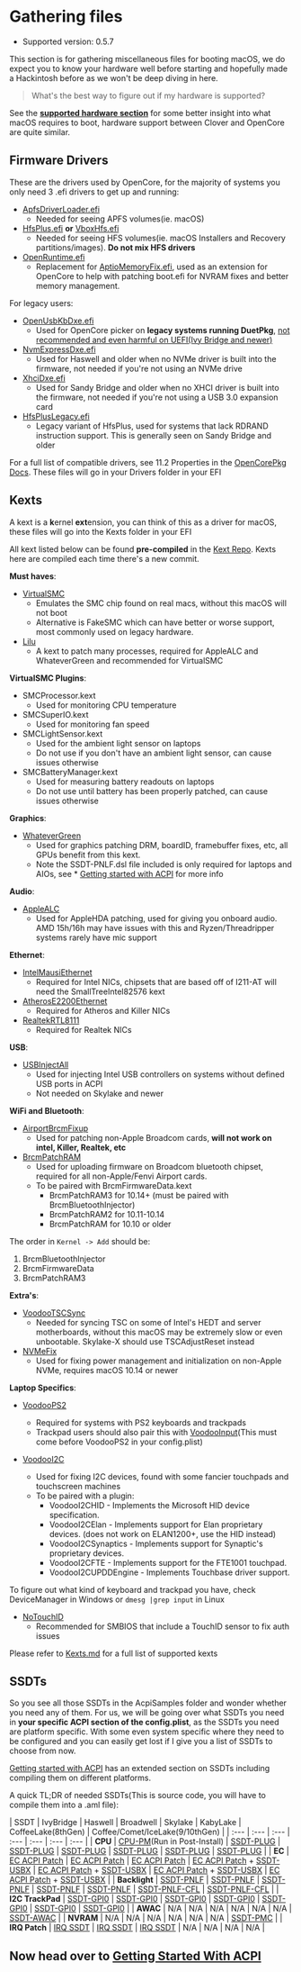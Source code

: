 # Gathering files

* Supported version: 0.5.7

This section is for gathering miscellaneous files for booting macOS, we do expect you to know your hardware well before starting and hopefully made a Hackintosh before as we won't be deep diving in here.

> What's the best way to figure out if my hardware is supported?

See the [**supported hardware section**](https://github.com/dortania/Opencore-Desktop-Guide/blob/master/extras/hardware.md) for some better insight into what macOS requires to boot, hardware support between Clover and OpenCore are quite similar.

## Firmware Drivers

These are the drivers used by OpenCore, for the majority of systems you only need 3 .efi drivers to get up and running:

* [ApfsDriverLoader.efi](https://github.com/acidanthera/AppleSupportPkg/releases)
  * Needed for seeing APFS volumes(ie. macOS)
* [HfsPlus.efi](https://github.com/acidanthera/OcBinaryData/blob/master/Drivers/HfsPlus.efi) **or** [VboxHfs.efi](https://github.com/acidanthera/AppleSupportPkg/releases)
  * Needed for seeing HFS volumes(ie. macOS Installers and Recovery partitions/images). **Do not mix HFS drivers**
* [OpenRuntime.efi](https://github.com/acidanthera/OpenCorePkg/releases)
  * Replacement for [AptioMemoryFix.efi](https://github.com/acidanthera/AptioFixPkg), used as an extension for OpenCore to help with patching boot.efi for NVRAM fixes and better memory management.

For legacy users:

* [OpenUsbKbDxe.efi](https://github.com/acidanthera/OpenCorePkg/releases)
  * Used for OpenCore picker on **legacy systems running DuetPkg**, [not recommended and even harmful on UEFI(Ivy Bridge and newer)](https://applelife.ru/threads/opencore-obsuzhdenie-i-ustanovka.2944066/page-176#post-856653)
* [NvmExpressDxe.efi](https://github.com/acidanthera/OpenCorePkg/releases)
  * Used for Haswell and older when no NVMe driver is built into the firmware, not needed if you're not using an NVMe drive
* [XhciDxe.efi](https://github.com/acidanthera/OpenCorePkg/releases)
  * Used for Sandy Bridge and older when no XHCI driver is built into the firmware, not needed if you're not using a USB 3.0 expansion card
* [HfsPlusLegacy.efi](https://github.com/acidanthera/OcBinaryData/blob/master/Drivers/HfsPlusLegacy.efi)
  * Legacy variant of HfsPlus, used for systems that lack RDRAND instruction support. This is generally seen on Sandy Bridge and older

For a full list of compatible drivers, see 11.2 Properties in the [OpenCorePkg Docs](https://github.com/acidanthera/OpenCorePkg/blob/master/Docs/Configuration.pdf). These files will go in your Drivers folder in your EFI

## Kexts

A kext is a **k**ernel **ext**ension, you can think of this as a driver for macOS, these files will go into the Kexts folder in your EFI

All kext listed below can be found **pre-compiled** in the [Kext Repo](http://kexts.goldfish64.com/). Kexts here are compiled each time there's a new commit.

**Must haves**:

* [VirtualSMC](https://github.com/acidanthera/VirtualSMC/releases)
  * Emulates the SMC chip found on real macs, without this macOS will not boot
  * Alternative is FakeSMC which can have better or worse support, most commonly used on legacy hardware.
* [Lilu](https://github.com/vit9696/Lilu/releases)
  * A kext to patch many processes, required for AppleALC and WhateverGreen and recommended for VirtualSMC

**VirtualSMC Plugins**:

* SMCProcessor.kext
  * Used for monitoring CPU temperature
* SMCSuperIO.kext
  * Used for monitoring fan speed
* SMCLightSensor.kext
  * Used for the ambient light sensor on laptops
  * Do not use if you don't have an ambient light sensor, can cause issues otherwise
* SMCBatteryManager.kext
  * Used for measuring battery readouts on laptops
  * Do not use until battery has been properly patched, can cause issues otherwise

**Graphics**:

* [WhateverGreen](https://github.com/acidanthera/WhateverGreen/releases)
  * Used for graphics patching DRM, boardID, framebuffer fixes, etc, all GPUs benefit from this kext.
  * Note the SSDT-PNLF.dsl file included is only required for laptops and AIOs, see * [Getting started with ACPI](/extras/acpi.md) for more info

**Audio**:

* [AppleALC](https://github.com/vit9696/AppleALC/releases)
  * Used for AppleHDA patching, used for giving you onboard audio. AMD 15h/16h may have issues with this and Ryzen/Threadripper systems rarely have mic support

**Ethernet**:

* [IntelMausiEthernet](https://github.com/Mieze/IntelMausiEthernet)
  * Required for Intel NICs, chipsets that are based off of I211-AT will need the SmallTreeIntel82576 kext
* [AtherosE2200Ethernet](https://github.com/Mieze/AtherosE2200Ethernet/releases)
  * Required for Atheros and Killer NICs
* [RealtekRTL8111](https://github.com/Mieze/RTL8111_driver_for_OS_X/releases)
  * Required for Realtek NICs

**USB**:

* [USBInjectAll](https://bitbucket.org/RehabMan/os-x-usb-inject-all/downloads/)
  * Used for injecting Intel USB controllers on systems without defined USB ports in ACPI
  * Not needed on Skylake and newer

**WiFi and Bluetooth**:

* [AirportBrcmFixup](https://github.com/acidanthera/AirportBrcmFixup/releases)
  * Used for patching non-Apple Broadcom cards, **will not work on intel, Killer, Realtek, etc**
* [BrcmPatchRAM](https://github.com/acidanthera/BrcmPatchRAM/releases)
  * Used for uploading firmware on Broadcom bluetooth chipset, required for all non-Apple/Fenvi Airport cards.
  * To be paired with BrcmFirmwareData.kext
    * BrcmPatchRAM3 for 10.14+ (must be paired with BrcmBluetoothInjector)
    * BrcmPatchRAM2 for 10.11-10.14
    * BrcmPatchRAM for 10.10 or older

The order in `Kernel -> Add` should be:

1. BrcmBluetoothInjector
2. BrcmFirmwareData
3. BrcmPatchRAM3

**Extra's**:

* [VoodooTSCSync](https://bitbucket.org/RehabMan/VoodooTSCSync/downloads/)
  * Needed for syncing TSC on some of Intel's HEDT and server motherboards, without this macOS may be extremely slow or even unbootable. Skylake-X should use TSCAdjustReset instead
* [NVMeFix](https://github.com/acidanthera/NVMeFix/releases)
  * Used for fixing power management and initialization on non-Apple NVMe, requires macOS 10.14 or newer

**Laptop Specifics**:

* [VoodooPS2](https://github.com/acidanthera/VoodooPS2/releases)
  * Required for systems with PS2 keyboards and trackpads
  * Trackpad users should also pair this with [VoodooInput](https://github.com/acidanthera/VoodooInput/releases)(This must come before VoodooPS2 in your config.plist)

* [VoodooI2C](https://github.com/alexandred/VoodooI2C/releases)
  * Used for fixing I2C devices, found with some fancier touchpads and touchscreen machines
  * To be paired with a plugin:
    * VoodooI2CHID - Implements the Microsoft HID device specification.
    * VoodooI2CElan - Implements support for Elan proprietary devices. (does not work on ELAN1200+, use the HID instead)
    * VoodooI2CSynaptics - Implements support for Synaptic's proprietary devices.
    * VoodooI2CFTE - Implements support for the FTE1001 touchpad.
    * VoodooI2CUPDDEngine - Implements Touchbase driver support.

To figure out what kind of keyboard and trackpad you have, check DeviceManager in Windows or `dmesg |grep input` in Linux

* [NoTouchID](https://github.com/al3xtjames/NoTouchID/releases)
  * Recommended for SMBIOS that include a TouchID sensor to fix auth issues

Please refer to [Kexts.md](https://github.com/acidanthera/OpenCorePkg/blob/master/Docs/Kexts.md) for a full list of supported kexts

## SSDTs

So you see all those SSDTs in the AcpiSamples folder and wonder whether you need any of them. For us, we will be going over what SSDTs you need in **your specific ACPI section of the config.plist**, as the SSDTs you need are platform specific. With some even system specific where they need to be configured and you can easily get lost if I give you a list of SSDTs to choose from now.

[Getting started with ACPI](/extras/acpi.md) has an extended section on SSDTs including compiling them on different platforms.

A quick TL;DR of needed SSDTs(This is source code, you will have to compile them into a .aml file):

| SSDT | IvyBridge | Haswell | Broadwell | Skylake | KabyLake | CoffeeLake(8thGen) | Coffee/Comet/IceLake(9/10thGen) |
| :--- | :--- | :--- | :--- | :--- | :--- | :--- |
| **CPU** | [CPU-PM](https://github.com/Piker-Alpha/ssdtPRGen.sh)(Run in Post-Install) | [SSDT-PLUG](https://github.com/acidanthera/OpenCorePkg/blob/master/Docs/AcpiSamples/SSDT-PLUG.dsl) | [SSDT-PLUG](https://github.com/acidanthera/OpenCorePkg/blob/master/Docs/AcpiSamples/SSDT-PLUG.dsl) | [SSDT-PLUG](https://github.com/acidanthera/OpenCorePkg/blob/master/Docs/AcpiSamples/SSDT-PLUG.dsl) | [SSDT-PLUG](https://github.com/acidanthera/OpenCorePkg/blob/master/Docs/AcpiSamples/SSDT-PLUG.dsl) | [SSDT-PLUG](https://github.com/acidanthera/OpenCorePkg/blob/master/Docs/AcpiSamples/SSDT-PLUG.dsl) | [SSDT-PLUG](https://github.com/acidanthera/OpenCorePkg/blob/master/Docs/AcpiSamples/SSDT-PLUG.dsl) |
| **EC** | [EC ACPI Patch](/Laptops/laptop-ec.md) | [EC ACPI Patch](/Laptops/laptop-ec.md) | [EC ACPI Patch](/Laptops/laptop-ec.md) | [EC ACPI Patch](/Laptops/laptop-ec.md) + [SSDT-USBX](https://github.com/khronokernel/USB-Map-Guide/blob/master/extra-files/SSDT-USBX.aml) | [EC ACPI Patch](/Laptops/laptop-ec.md) + [SSDT-USBX](https://github.com/khronokernel/USB-Map-Guide/blob/master/extra-files/SSDT-USBX.aml) | [EC ACPI Patch](/Laptops/laptop-ec.md) + [SSDT-USBX](https://github.com/khronokernel/USB-Map-Guide/blob/master/extra-files/SSDT-USBX.aml) | [EC ACPI Patch](/Laptops/laptop-ec.md) + [SSDT-USBX](https://github.com/khronokernel/USB-Map-Guide/blob/master/extra-files/SSDT-USBX.aml) |
| **Backlight** | [SSDT-PNLF](https://github.com/acidanthera/WhateverGreen/blob/master/Manual/SSDT-PNLF.dsl) | [SSDT-PNLF](https://github.com/acidanthera/WhateverGreen/blob/master/Manual/SSDT-PNLF.dsl) | [SSDT-PNLF](https://github.com/acidanthera/WhateverGreen/blob/master/Manual/SSDT-PNLF.dsl) | [SSDT-PNLF](https://github.com/acidanthera/WhateverGreen/blob/master/Manual/SSDT-PNLF.dsl) | [SSDT-PNLF](https://github.com/acidanthera/WhateverGreen/blob/master/Manual/SSDT-PNLF.dsl) | [SSDT-PNLF-CFL](https://i.applelife.ru/2019/12/463488_SSDT-PNLFCFL.aml.zip) | [SSDT-PNLF-CFL](https://i.applelife.ru/2019/12/463488_SSDT-PNLFCFL.aml.zip) |
| **I2C TrackPad** | [SSDT-GPI0](https://github.com/hackintosh-guides/vanilla-laptop-guide/tree/master/Misc-files/SSDT-GPIO.aml) | [SSDT-GPI0](https://github.com/hackintosh-guides/vanilla-laptop-guide/tree/master/Misc-files/SSDT-GPIO.aml) | [SSDT-GPI0](https://github.com/hackintosh-guides/vanilla-laptop-guide/tree/master/Misc-files/SSDT-GPIO.aml) | [SSDT-GPI0](https://github.com/hackintosh-guides/vanilla-laptop-guide/tree/master/Misc-files/SSDT-GPIO.aml) | [SSDT-GPI0](https://github.com/hackintosh-guides/vanilla-laptop-guide/tree/master/Misc-files/SSDT-GPIO.aml) | [SSDT-GPI0](https://github.com/hackintosh-guides/vanilla-laptop-guide/tree/master/Misc-files/SSDT-GPIO.aml) | [SSDT-GPI0](https://github.com/hackintosh-guides/vanilla-laptop-guide/tree/master/Misc-files/SSDT-GPIO.aml) |
| **AWAC** | N/A | N/A | N/A | N/A | N/A | N/A | [SSDT-AWAC](https://github.com/acidanthera/OpenCorePkg/blob/master/Docs/AcpiSamples/SSDT-AWAC.dsl) |
| **NVRAM** | N/A | N/A | N/A | N/A | N/A | N/A | [SSDT-PMC](https://github.com/acidanthera/OpenCorePkg/blob/master/Docs/AcpiSamples/SSDT-PMC.dsl) |
| **IRQ Patch** | [IRQ SSDT](https://github.com/corpnewt/SSDTTime) | [IRQ SSDT](https://github.com/corpnewt/SSDTTime) | [IRQ SSDT](https://github.com/corpnewt/SSDTTime) | N/A | N/A | N/A | N/A |

## Now head over to [Getting Started With ACPI](https://dortania.github.io/Getting-Started-With-ACPI/)
